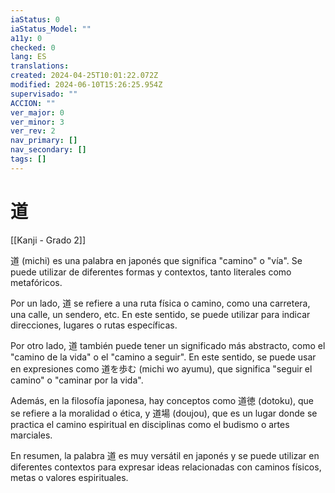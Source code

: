 ```yaml
---
iaStatus: 0
iaStatus_Model: ""
a11y: 0
checked: 0
lang: ES
translations: 
created: 2024-04-25T10:01:22.072Z
modified: 2024-06-10T15:26:25.954Z
supervisado: ""
ACCION: ""
ver_major: 0
ver_minor: 3
ver_rev: 2
nav_primary: []
nav_secondary: []
tags: []
---
```

# 道

[[Kanji - Grado 2]]

道 (michi) es una palabra en japonés que significa "camino" o "vía". Se puede utilizar de diferentes formas y contextos, tanto literales como metafóricos.

Por un lado, 道 se refiere a una ruta física o camino, como una carretera, una calle, un sendero, etc. En este sentido, se puede utilizar para indicar direcciones, lugares o rutas específicas.

Por otro lado, 道 también puede tener un significado más abstracto, como el "camino de la vida" o el "camino a seguir". En este sentido, se puede usar en expresiones como 道を歩む (michi wo ayumu), que significa "seguir el camino" o "caminar por la vida".

Además, en la filosofía japonesa, hay conceptos como 道徳 (dotoku), que se refiere a la moralidad o ética, y 道場 (doujou), que es un lugar donde se practica el camino espiritual en disciplinas como el budismo o artes marciales.

En resumen, la palabra 道 es muy versátil en japonés y se puede utilizar en diferentes contextos para expresar ideas relacionadas con caminos físicos, metas o valores espirituales.
